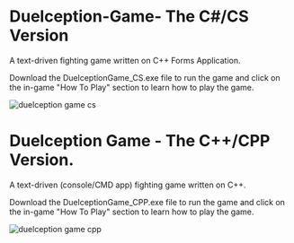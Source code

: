 # Duelception-Game- The C#/CS Version
A text-driven fighting game written on C++ Forms Application.

Download the DuelceptionGame_CS.exe file to run the game and click on the in-game "How To Play" section to learn how to play the game.

![duelception game cs](https://user-images.githubusercontent.com/46231723/51445639-867ba880-1cff-11e9-9449-5f627bf8d92c.gif)


# Duelception Game - The C++/CPP Version.

A text-driven (console/CMD app) fighting game written on C++.

Download the DuelceptionGame_CPP.exe file to run the game and click on the in-game "How To Play" section to learn how to play the game.

![duelception game cpp](https://user-images.githubusercontent.com/46231723/51433290-57056700-1c3f-11e9-8003-e9783235e9a2.gif)

